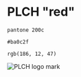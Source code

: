 # PLCH "red"
```
pantone 200c
```
```
#ba0c2f
```
```
rgb(186, 12, 47)
```

![PLCH logo mark](brand-and-logos/Logo_mark.png "PLCH logo mark")
